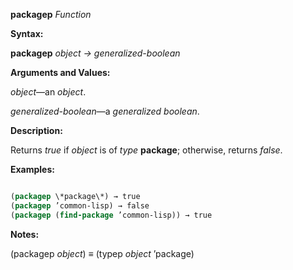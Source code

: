 **packagep** *Function* 



**Syntax:** 



**packagep** *object → generalized-boolean* 



**Arguments and Values:** 



*object*—an *object*. 



*generalized-boolean*—a *generalized boolean*. 



**Description:** 



Returns *true* if *object* is of *type* **package**; otherwise, returns *false*. 



**Examples:**
```lisp

(packagep \*package\*) → true 
(packagep ’common-lisp) → false 
(packagep (find-package ’common-lisp)) → true 
```
**Notes:** 



(packagep *object*) *≡* (typep *object* ’package) 



